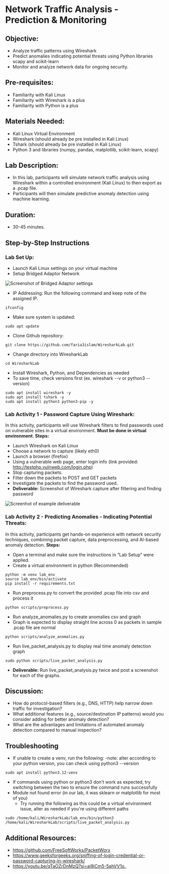 # Network Traffic Analysis - Prediction & Monitoring

## Objective:
- Analyze traffic patterns using Wireshark
- Predict anomalies indicating potential threats using Python libraries scapy and scikit-learn
- Monitor and analyze network data for ongoing security.

## Pre-requisites: 
- Familiarity with Kali Linux
- Familiarity with Wireshark is a plus
- Familiarity with Python is a plus

## Materials Needed: 
- Kali Linux Virtual Environment
- Wireshark (should already be pre installed in Kali Linux)
- Tshark (should already be pre installed in Kali Linux)
- Python 3 and libraries (numpy, pandas, matplotlib, scikit-learn, scapy) 

## Lab Description: 
- In this lab, participants will simulate network traffic analysis using Wireshark within a controlled environment (Kali Linux) to then export as a .pcap file. 
- Participants will then simulate predictive anomaly detection using machine learning.

## Duration: 
- 30-45 minutes.

## Step-by-Step Instructions
### Lab Set Up:
- Launch Kali Linux settings on your virtual machine
- Setup Bridged Adaptor Network

![Screenshot of Bridged Adaptor settings](https://github.com/user-attachments/assets/885583ce-9c5a-49c6-93a4-65b0b59226a4)

- IP Addressing: Run the following command and keep note of the assigned IP.
```
ifconfig
```
- Make sure system is updated:
```
sudo apt update
```
- Clone Github repository:
```
git clone https://github.com/faria3islam/WiresharkLab.git
```
- Change directory into WiresharkLab
```
cd WiresharkLab
```
- Install Wireshark, Python, and Dependencies as needed
- To save time, check versions first (ex. wireshark --v or python3 --version)
```
sudo apt install wireshark -y
sudo apt install tshark -y
sudo apt install python3 python3-pip -y
```

### Lab Activity 1 - Password Capture Using Wireshark:
In this activity, participants will use Wireshark filters to find passwords used on vulnerable sites in a virtual environment. **Must be done in virtual environment**.
**Steps:**
- Launch Wireshark on Kali Linux
- Choose a network to capture (likely eth0)
- Launch a browser (firefox)
- Using a vulnerable web page, enter login info (link provided: http://testphp.vulnweb.com/login.php)
- Stop capturing packets.
- Filter down the packets to POST and GET packets
- Investigate the packets to find the password used.
- **Deliverable:** Screenshot of Wireshark capture after filtering and finding password

![Screenhot of example deliverable](https://github.com/user-attachments/assets/20e2d7c3-982e-45ce-bcfa-67653ef471cf)

### Lab Activity 2 - Predicting Anomalies - Indicating Potential Threats:
In this activity, participants get hands-on experience with network security techniques, combining packet capture, data preprocessing, and AI-based anomaly detection.
**Steps:**
- Open a terminal and make sure the instructions in “Lab Setup” were applied.
- Create a virtual environment in python (Recommended)
  
```
python -m venv lab_env
source lab_env/bin/activate
pip install -r requirements.txt
```

- Run preprocess.py to convert the provided .pcap file into csv and process it
```
python scripts/preprocess.py
```
- Run analyze_anomalies.py to create anomalies csv and graph
- Graph is expected to display straight line across 0 as packets in sample .pcap file are normal
```
python scripts/analyze_anomalies.py
```
- Run live_packet_analysis.py to display real time anomaly detection graph
```
sudo python scripts/live_packet_analysis.py
```
- **Deliverable:** Run live_packet_analysis.py twice and post a screenshot for each of the graphs.

## Discussion:
- How do protocol-based filters (e.g., DNS, HTTP) help narrow down traffic for investigation?
- What additional features (e.g., source/destination IP patterns) would you consider adding for better anomaly detection?
- What are the advantages and limitations of automated anomaly detection compared to manual inspection?

## Troubleshooting
- If unable to create a venv, run the following:
  -note: alter according to your python version, you can check using python3 --version
```
sudo apt install python3.12-venv
```
- If commands using python or python3 don't work as expected, try switching between the two to ensure the command runs successfully
- Module not found error (in our lab, it was sklearn or matplotlib for most of you)
  - Try running the following as this could be a virtual environment issue, alter as needed if you're using different paths
```
sudo /home/kali/WiresharkLab/lab_env/bin/python3
/home/kali/WiresharkLab/scripts/live_packet_analysis.py
```

## Additional Resources:
- https://github.com/FreeSoftWorks/PacketWorx
- https://www.geeksforgeeks.org/sniffing-of-login-credential-or-password-capturing-in-wireshark/
- https://youtu.be/qTaOZrDnMzQ?si=aj9jCm5-5ahVV1o_

